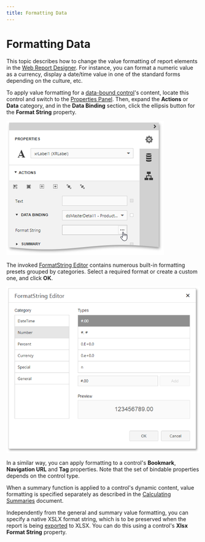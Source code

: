 ```yaml
---
title: Formatting Data
---
```

# Formatting Data
This topic describes how to change the value formatting of report elements in the [Web Report Designer](../../../report-designer.md). For instance, you can format a numeric value as a currency, display a date/time value in one of the standard forms depending on the culture, etc.

To apply value formatting for a [data-bound control](../providing-data/bind-report-controls-to-data.md)'s content, locate this control and switch to the [Properties Panel](../../interface-elements/properties-panel.md). Then, expand the **Actions** or **Data** category, and in the **Data Binding** section, click the ellipsis button for the **Format String** property.

![WebDesigner_FilterStringForLabelText](../../../../images/img122800.png)

The invoked [FormatString Editor](../../interface-elements/format-string-editor.md) contains numerous built-in formatting presets grouped by categories. Select a required format or create a custom one, and click **OK**.

![WebDesigner_FilterStringEditor](../../../../images/img122753.png)

In a similar way, you can apply formatting to a control's **Bookmark**, **Navigation URL** and **Tag** properties. Note that the set of bindable properties depends on the control type.

When a summary function is applied to a control's dynamic content, value formatting is specified separately as described in the [Calculating Summaries](calculating-summaries.md) document.

Independently from the general and summary value formatting, you can specify a native XSLX format string, which is to be preserved when the report is being [exported](../../../document-viewer/html5-document-viewer/exporting/export-a-document.md) to XLSX. You can do this using a control's **Xlsx Format String** property.